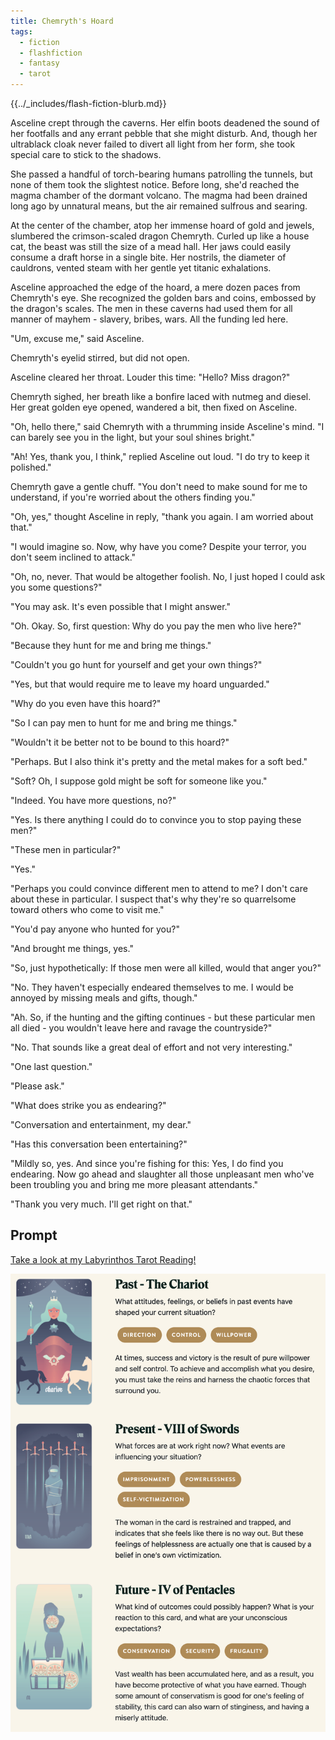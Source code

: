 ```yaml
---
title: Chemryth's Hoard
tags:
  - fiction
  - flashfiction
  - fantasy
  - tarot
---
```


{{../_includes/flash-fiction-blurb.md}}

<!--more-->

Asceline crept through the caverns. Her elfin boots deadened the sound of her footfalls and any errant pebble that she might disturb. And, though her ultrablack cloak never failed to divert all light from her form, she took special care to stick to the shadows.

She passed a handful of torch-bearing humans patrolling the tunnels, but none of them took the slightest notice. Before long, she'd reached the magma chamber of the dormant volcano. The magma had been drained long ago by unnatural means, but the air remained sulfrous and searing.

At the center of the chamber, atop her immense hoard of gold and jewels, slumbered the crimson-scaled dragon Chemryth. Curled up like a house cat, the beast was still the size of a mead hall. Her jaws could easily consume a draft horse in a single bite. Her nostrils, the diameter of cauldrons, vented steam with her gentle yet titanic exhalations. 

Asceline approached the edge of the hoard, a mere dozen paces from Chemryth's eye. She recognized the golden bars and coins, embossed by the dragon's scales. The men in these caverns had used them for all manner of mayhem - slavery, bribes, wars. All the funding led here.

"Um, excuse me," said Asceline.

Chemryth's eyelid stirred, but did not open.

Asceline cleared her throat. Louder this time: "Hello? Miss dragon?"

Chemryth sighed, her breath like a bonfire laced with nutmeg and diesel. Her great golden eye opened, wandered a bit, then fixed on Asceline.

"Oh, hello there," said Chemryth with a thrumming inside Asceline's mind. "I can barely see you in the light, but your soul shines bright."

"Ah! Yes, thank you, I think," replied Asceline out loud. "I do try to keep it polished."

Chemryth gave a gentle chuff. "You don't need to make sound for me to understand, if you're worried about the others finding you."

"Oh, yes," thought Asceline in reply, "thank you again. I am worried about that."

"I would imagine so. Now, why have you come? Despite your terror, you don't seem inclined to attack."

"Oh, no, never. That would be altogether foolish. No, I just hoped I could ask you some questions?"

"You may ask. It's even possible that I might answer."

"Oh. Okay. So, first question: Why do you pay the men who live here?"

"Because they hunt for me and bring me things."

"Couldn't you go hunt for yourself and get your own things?"

"Yes, but that would require me to leave my hoard unguarded."

"Why do you even have this hoard?"

"So I can pay men to hunt for me and bring me things."

"Wouldn't it be better not to be bound to this hoard?"

"Perhaps. But I also think it's pretty and the metal makes for a soft bed."

"Soft? Oh, I suppose gold might be soft for someone like you."

"Indeed. You have more questions, no?"

"Yes. Is there anything I could do to convince you to stop paying these men?"

"These men in particular?"

"Yes."

"Perhaps you could convince different men to attend to me? I don't care about these in particular. I suspect that's why they're so quarrelsome toward others who come to visit me."

"You'd pay anyone who hunted for you?"

"And brought me things, yes."

"So, just hypothetically: If those men were all killed, would that anger you?"

"No. They haven't especially endeared themselves to me. I would be annoyed by missing meals and gifts, though."

"Ah. So, if the hunting and the gifting continues - but these particular men all died - you wouldn't leave here and ravage the countryside?"

"No. That sounds like a great deal of effort and not very interesting."

"One last question."

"Please ask."

"What does strike you as endearing?"

"Conversation and entertainment, my dear."

"Has this conversation been entertaining?"

"Mildly so, yes. And since you're fishing for this: Yes, I do find you endearing. Now go ahead and slaughter all those unpleasant men who've been troubling you and bring me more pleasant attendants."

"Thank you very much. I'll get right on that."

## Prompt

[Take a look at my Labyrinthos Tarot Reading!](https://app.labyrinthos.co/reading/ppf/SSTRWS/7,57,67)

![](20220421083944.png)
